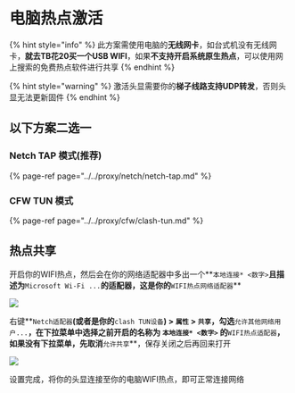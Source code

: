 # 电脑热点激活

{% hint style="info" %}
此方案需使用电脑的**无线网卡**，如台式机没有无线网卡，**就去TB花20买一个USB WIFI**，如果**不支持开启系统原生热点**，可以使用网上搜索的免费热点软件进行共享
{% endhint %}

{% hint style="warning" %}
激活头显需要你的**梯子线路支持UDP转发**，否则头显无法更新固件
{% endhint %}

## **以下方案二选一**

### Netch TAP 模式\(推荐\)

{% page-ref page="../../proxy/netch/netch-tap.md" %}

### CFW TUN 模式

{% page-ref page="../../proxy/cfw/clash-tun.md" %}

## 热点共享

开启你的WIFI热点，然后会在你的网络适配器中多出一个**`本地连接* <数字>`**且描述为**`Microsoft Wi-Fi ...`**的适配器，这是你的**`WIFI热点网络适配器`**

![](https://cdn.jsdelivr.net/gh/EYW-015/Oculus-guide-China/img/clash/clash9.png)

右键**`Netch适配器`**\(或者是你的**`clash TUN设备`**\) **&gt; `属性` &gt; `共享`**，勾选**`允许其他网络用户...`**，在下拉菜单中选择之前开启的名称为 **`本地连接* <数字>`** 的**`WIFI热点适配器`**，如果没有下拉菜单，先取消**`允许共享`**，保存关闭之后再回来打开

![](https://cdn.jsdelivr.net/gh/EYW-015/Oculus-guide-China/img/clash/clash10.png)

设置完成，将你的头显连接至你的电脑WIFI热点，即可正常连接网络

